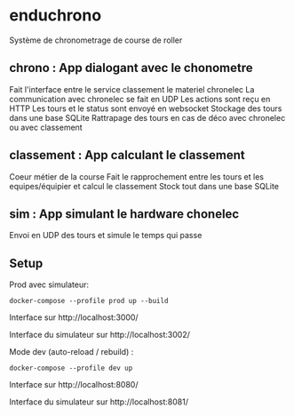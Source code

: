 # enduchrono

Système de chronometrage de course de roller

## chrono : App dialogant avec le chonometre

Fait l'interface entre le service classement le materiel chronelec
La communication avec chronelec se fait en UDP
Les actions sont reçu en HTTP
Les tours et le status sont envoyé en websocket
Stockage des tours dans une base SQLite
Rattrapage des tours en cas de déco avec chronelec ou avec classement

## classement : App calculant le classement

Coeur métier de la course
Fait le rapprochement entre les tours et les equipes/équipier et calcul le classement
Stock tout dans une base SQLite


## sim : App simulant le hardware chonelec

Envoi en UDP des tours et simule le temps qui passe

## Setup

Prod avec simulateur:

```docker-compose --profile prod up --build```

Interface sur http://localhost:3000/

Interface du simulateur sur http://localhost:3002/

Mode dev (auto-reload /  rebuild) :

```docker-compose --profile dev up```

Interface sur http://localhost:8080/

Interface du simulateur sur http://localhost:8081/


